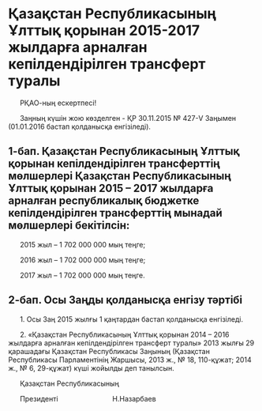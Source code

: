 # Қазақстан Республикасының Ұлттық қорынан 2015-2017 жылдарға арналған кепілдендірілген трансферт туралы

      РҚАО-ның ескертпесі!

      Заңның күшін жою көзделген - ҚР 30.11.2015 № 427-V Заңымен (01.01.2016 бастап қолданысқа енгізіледі).

## 1-бап. Қазақстан Республикасының Ұлттық қорынан кепілдендірілген трансферттің мөлшерлері Қазақстан Республикасының Ұлттық қорынан 2015 – 2017 жылдарға арналған республикалық бюджетке кепілдендірілген трансферттің мынадай мөлшерлері бекітілсін:

      2015 жыл – 1 702 000 000 мың теңге;

      2016 жыл – 1 702 000 000 мың теңге;

      2017 жыл – 1 702 000 000 мың теңге.

## 2-бап. Осы Заңды қолданысқа енгізу тәртібі

      1. Осы Заң 2015 жылғы 1 қаңтардан бастап қолданысқа енгізіледі.

      2. «Қазақстан Республикасының Ұлттық қорынан 2014 – 2016 жылдарға арналған кепілдендірілген трансферт туралы» 2013 жылғы 29 қарашадағы Қазақстан Республикасы Заңының (Қазақстан Республикасы Парламентінің Жаршысы, 2013 ж., № 18, 110-құжат; 2014 ж., № 6, 29-құжат) күші жойылды деп танылсын.

      Қазақстан Республикасының

      Президенті                            Н.Назарбаев

